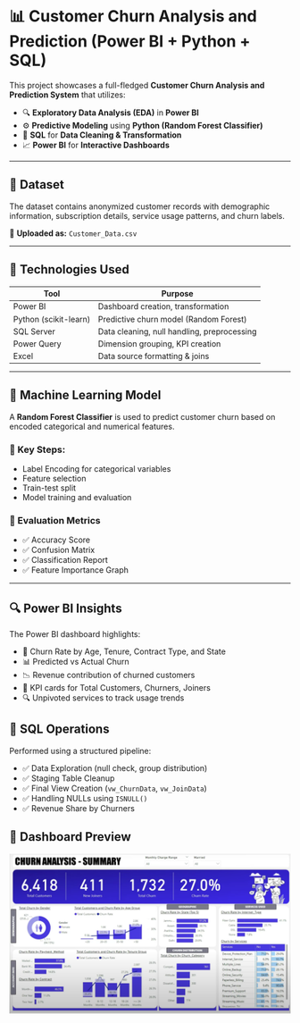 # 📊 Customer Churn Analysis and Prediction (Power BI + Python + SQL)

This project showcases a full-fledged **Customer Churn Analysis and Prediction System** that utilizes:

- 🔍 **Exploratory Data Analysis (EDA)** in **Power BI**
- ⚙️ **Predictive Modeling** using **Python (Random Forest Classifier)**
- 🧾 **SQL** for **Data Cleaning & Transformation**
- 📈 **Power BI** for **Interactive Dashboards**

---

## 📁 Dataset

The dataset contains anonymized customer records with demographic information, subscription details, service usage patterns, and churn labels.

📄 **Uploaded as:** `Customer_Data.csv`

---

## 🔧 Technologies Used

| Tool                | Purpose                                  |
|---------------------|------------------------------------------|
| Power BI            | Dashboard creation, transformation       |
| Python (scikit-learn) | Predictive churn model (Random Forest) |
| SQL Server          | Data cleaning, null handling, preprocessing |
| Power Query         | Dimension grouping, KPI creation         |
| Excel               | Data source formatting & joins           |

---

## 🧠 Machine Learning Model

A **Random Forest Classifier** is used to predict customer churn based on encoded categorical and numerical features.

### 🔑 Key Steps:

- Label Encoding for categorical variables  
- Feature selection  
- Train-test split  
- Model training and evaluation  

### 📌 Evaluation Metrics

- ✅ Accuracy Score  
- ✅ Confusion Matrix  
- ✅ Classification Report  
- ✅ Feature Importance Graph  

---

## 🔍 Power BI Insights

The Power BI dashboard highlights:

- 📌 Churn Rate by Age, Tenure, Contract Type, and State  
- 📊 Predicted vs Actual Churn  
- 📉 Revenue contribution of churned customers  
- 📌 KPI cards for Total Customers, Churners, Joiners  
- 🔍 Unpivoted services to track usage trends  


## 🧾 SQL Operations

Performed using a structured pipeline:

- ✅ Data Exploration (null check, group distribution)  
- ✅ Staging Table Cleanup  
- ✅ Final View Creation (`vw_ChurnData`, `vw_JoinData`)  
- ✅ Handling NULLs using `ISNULL()`  
- ✅ Revenue Share by Churners

## 📸 Dashboard Preview

![Dashboard Preview](https://github.com/Ritik-kandpal-911/Customer-Churn-Analysis-and-Prediction/blob/main/Dashboard%20Snapshot.png)



